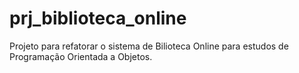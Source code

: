 # prj_biblioteca_online
Projeto para refatorar o sistema de Bilioteca Online para estudos de Programação Orientada a Objetos.
